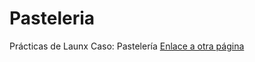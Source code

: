 # Pasteleria
 Prácticas de Launx Caso: Pastelería
<a href="pastelcliente.html">Enlace a otra página</a>
